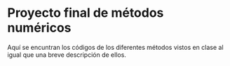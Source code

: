 # Proyecto final de métodos numéricos

Aquí se encuntran los códigos de los diferentes métodos vistos en clase al igual que una breve descripción de ellos.
